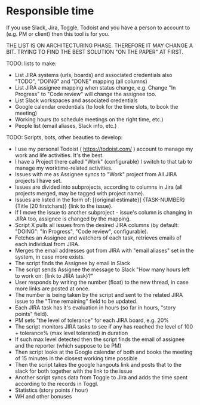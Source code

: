 # Responsible time
If you use Slack, Jira, Toggle, Todoist and you have a person to account to (e.g. PM or client) then this tool is for you.

THE LIST IS ON ARCHITECTURING PHASE. THEREFORE IT MAY CHANGE A BIT. TRYING TO FIND THE BEST SOLUTION "ON THE PAPER" AT FIRST.

TODO: lists to make:
- List JIRA systems (urls, boards) and associated credentials also "TODO", "DOING" and "DONE" mapping (all columns)
- List JIRA assignee mapping when status change, e.g. Change "In Progress" to "Code review" will change the assignee too.
- List Slack workspaces and associated credentials
- Google calendar credentials (to look for the time slots, to book the meeting)
- Working hours (to schedule meetings on the right time, etc.)
- People list (email aliases, Slack info, etc.)

TODO: Scripts, bots, other beauties to develop:
- I use my personal Todoist ( https://todoist.com/ ) account to manage my work and life activities. It's the best.
- I have a Project there called "Work" (configurable) I switch to that tab to manage my worktime-related activities.
- Issues with me as Assignee syncs to "Work" project from All JIRA projects I have set. 
- Issues are divided into subprojects, according to columns in Jira (all projects merged, may be tagged with project name).
- Issues are listed in the form of: \[{original estimate}\] {TASK-NUMBER} {Title (20 firstchars)} {link to the issue}.
- If I move the issue to another subproject - issue's column is changing in JIRA too, assignee is changed by the mapping.
- Script X pulls all issues from the desired JIRA columns (by default: "DOING": "In Progress", "Code review", configurable).
- Fetches an Assignee and watchers of each task, retrieves  emails of each individual from JIRA. 
- Merges the email addresses got from JIRA with "email aliases" set in the system, in case more exists.
- The script finds the Assignee by email in Slack
- The script sends Assignee the message to Slack "How many hours left to work on: {link to JIRA task}?"
- User responds by writing the number (float) to the new thread, in case more links are posted at once.
- The number is being taken by the script and sent to the related JIRA issue to the "Time remaining" field to be updated.
- Each JIRA task has it's evaluation in hours (so far in hours, "story points" field).
- PM sets "the level of tolerance" for each JIRA board, e.g. 20%
- The script monitors JIRA tasks to see if any has reached the level of 100 + tolerance% (max level tolerated) in duration
- If such max level detected then the script finds the email of assignee and the reporter (which suppose to be PM)
- Then script looks at the Google calendar of both and books the meeting of 15 minutes in the closest working time possible
- Then the script takes the google hangouts link and posts that to the slack for both together with the link to the issue
- Another script syncs data from Toggle to Jira and adds the time spent according to the records in Toggl.
- Statistics (story points / hour)
- WH and other bonuses
